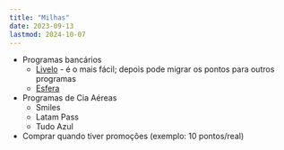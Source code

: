 ```yaml
---
title: "Milhas"
date: 2023-09-13
lastmod: 2024-10-07
---
```

- Programas bancários
	- [Livelo](https://www.livelo.com.br/) - é o mais fácil; depois pode migrar os pontos para outros programas
	- [Esfera](https://www.esfera.com.vc/)
- Programas de Cia Aéreas
	- Smiles
	- Latam Pass
	- Tudo Azul
- Comprar quando tiver promoções (exemplo: 10 pontos/real)
